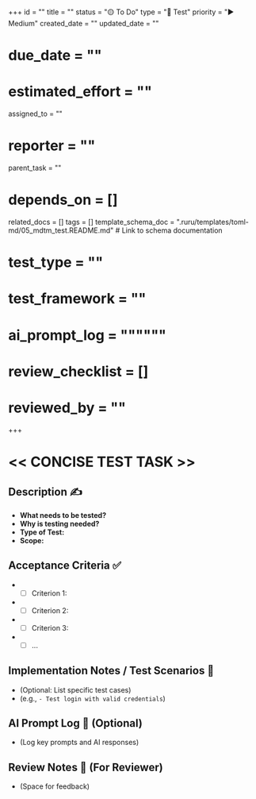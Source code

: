 +++
id = ""
title = ""
status = "🟡 To Do"
type = "🧪 Test"
priority = "▶️ Medium"
created_date = ""
updated_date = ""
# due_date = ""
# estimated_effort = ""
assigned_to = ""
# reporter = ""
parent_task = ""
# depends_on = []
related_docs = []
tags = []
template_schema_doc = ".ruru/templates/toml-md/05_mdtm_test.README.md" # Link to schema documentation
# test_type = ""
# test_framework = ""
# ai_prompt_log = """"""
# review_checklist = []
# reviewed_by = ""
+++

# << CONCISE TEST TASK >>

## Description ✍️

*   **What needs to be tested?**
*   **Why is testing needed?**
*   **Type of Test:**
*   **Scope:**

## Acceptance Criteria ✅

*   - [ ] Criterion 1:
*   - [ ] Criterion 2:
*   - [ ] Criterion 3:
*   - [ ] ...

## Implementation Notes / Test Scenarios 📝

*   (Optional: List specific test cases)
*   (e.g., `- Test login with valid credentials`)

## AI Prompt Log 🤖 (Optional)

*   (Log key prompts and AI responses)

## Review Notes 👀 (For Reviewer)

*   (Space for feedback)
